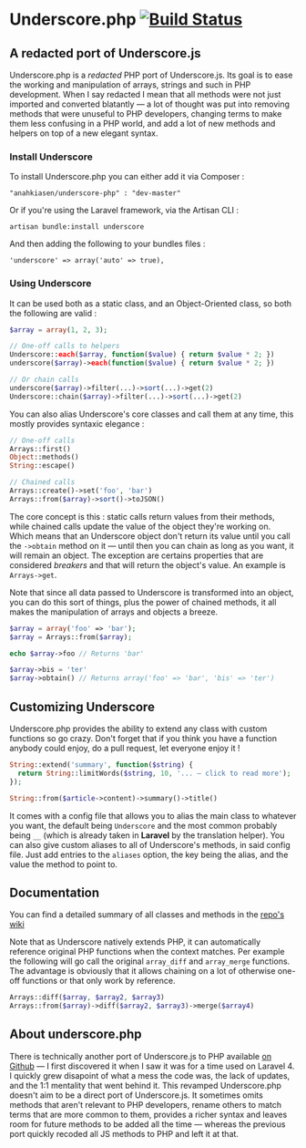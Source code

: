 # Underscore.php [![Build Status](https://secure.travis-ci.org/Anahkiasen/underscore-php.png?branch=master)](https://travis-ci.org/Anahkiasen/underscore-php)
## A redacted port of Underscore.js

Underscore.php is a _redacted_ PHP port of Underscore.js. Its goal is to ease the working and manipulation of arrays, strings and such in PHP development. When I say redacted I mean that all methods were not just imported and converted blatantly — a lot of thought was put into removing methods that were unuseful to PHP developers, changing terms to make them less confusing in a PHP world, and add a lot of new methods and helpers on top of a new elegant syntax.

### Install Underscore

To install Underscore.php you can either add it via Composer :

    "anahkiasen/underscore-php" : "dev-master"

Or if you're using the Laravel framework, via the Artisan CLI :

    artisan bundle:install underscore

And then adding the following to your bundles files :

    'underscore' => array('auto' => true),

### Using Underscore

It can be used both as a static class, and an Object-Oriented class, so both the following are valid :

```php
$array = array(1, 2, 3);

// One-off calls to helpers
Underscore::each($array, function($value) { return $value * 2; })
underscore($array)->each(function($value) { return $value * 2; })

// Or chain calls
underscore($array)->filter(...)->sort(...)->get(2)
Underscore::chain($array)->filter(...)->sort(...)->get(2)
```

You can also alias Underscore's core classes and call them at any time, this mostly provides syntaxic elegance :

```php
// One-off calls
Arrays::first()
Object::methods()
String::escape()

// Chained calls
Arrays::create()->set('foo', 'bar')
Arrays::from($array)->sort()->toJSON()
```

The core concept is this : static calls return values from their methods, while chained calls update the value of the object they're working on. Which means that an Underscore object don't return its value until you call the `->obtain` method on it — until then you can chain as long as you want, it will remain an object.
The exception are certains properties that are considered _breakers_ and that will return the object's value. An example is `Arrays->get`.

Note that since all data passed to Underscore is transformed into an object, you can do this sort of things, plus the power of chained methods, it all makes the manipulation of arrays and objects a breeze.

```php
$array = array('foo' => 'bar');
$array = Arrays::from($array);

echo $array->foo // Returns 'bar'

$array->bis = 'ter'
$array->obtain() // Returns array('foo' => 'bar', 'bis' => 'ter')
```

## Customizing Underscore

Underscore.php provides the ability to extend any class with custom functions so go crazy. Don't forget that if you think you have a function anybody could enjoy, do a pull request, let everyone enjoy it !

```php
String::extend('summary', function($string) {
  return String::limitWords($string, 10, '... — click to read more');
});

String::from($article->content)->summary()->title()
```

It comes with a config file that allows you to alias the main class to whatever you want, the default being `Underscore` and the most common probably being `__` (which is already taken in **Laravel** by the translation helper).
You can also give custom aliases to all of Underscore's methods, in said config file. Just add entries to the `aliases` option, the key being the alias, and the value the method to point to.

## Documentation

You can find a detailed summary of all classes and methods in the [repo's wiki][]

Note that as Underscore natively extends PHP, it can automatically reference original PHP functions when the context matches. Per example the following will go call the original `array_diff` and `array_merge` functions.
The advantage is obviously that it allows chaining on a lot of otherwise one-off functions or that only work by reference.

```php
Arrays::diff($array, $array2, $array3)
Arrays::from($array)->diff($array2, $array3)->merge($array4)
```

## About underscore.php

There is technically another port of Underscore.js to PHP available [on Github][] — I first discovered it when I saw it was for a time used on Laravel 4. I quickly grew disapoint of what a mess the code was, the lack of updates, and the 1:1 mentality that went behind it.
This revamped Underscore.php doesn't aim to be a direct port of Underscore.js. It sometimes omits methods that aren't relevant to PHP developers, rename others to match terms that are more common to them, provides a richer syntax and leaves room for future methods to be added all the time — whereas the previous port quickly recoded all JS methods to PHP and left it at that.

[repo's wiki]: https://github.com/Anahkiasen/underscore-php/wiki/_pages
[on Github]: https://github.com/brianhaveri/Underscore.php

